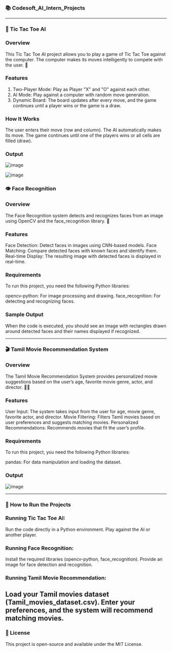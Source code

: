 ### 📚 Codesoft_AI_Intern_Projects
---
### 🧩 Tic Tac Toe AI
### Overview
This Tic Tac Toe AI project allows you to play a game of Tic Tac Toe against the computer. The computer makes its moves intelligently to compete with the user. 🤖

### Features
1) Two-Player Mode: Play as Player "X" and "O" against each other.
2) AI Mode: Play against a computer with random move generation.
3) Dynamic Board: The board updates after every move, and the game continues until a player wins or the game is a draw.
### How It Works
The user enters their move (row and column).
The AI automatically makes its move.
The game continues until one of the players wins or all cells are filled (draw).
### Output

![image](https://github.com/user-attachments/assets/84b63256-ec46-4b22-9c8c-dd5940cf68b5)

![image](https://github.com/user-attachments/assets/80947371-fb4c-45e2-b85e-90cea139f94c)

### 👁️ Face Recognition
### Overview
The Face Recognition system detects and recognizes faces from an image using OpenCV and the face_recognition library. 🤳

### Features
Face Detection: Detect faces in images using CNN-based models.
Face Matching: Compare detected faces with known faces and identify them.
Real-time Display: The resulting image with detected faces is displayed in real-time.
### Requirements
To run this project, you need the following Python libraries:

opencv-python: For image processing and drawing.
face_recognition: For detecting and recognizing faces.
### Sample Output
When the code is executed, you should see an image with rectangles drawn around detected faces and their names displayed if recognized.

---

### 🎬 Tamil Movie Recommendation System
### Overview
The Tamil Movie Recommendation System provides personalized movie suggestions based on the user’s age, favorite movie genre, actor, and director. 🎥🍿

### Features
User Input: The system takes input from the user for age, movie genre, favorite actor, and director.
Movie Filtering: Filters Tamil movies based on user preferences and suggests matching movies.
Personalized Recommendations: Recommends movies that fit the user’s profile.
### Requirements
To run this project, you need the following Python libraries:

pandas: For data manipulation and loading the dataset.
### Output
![image](https://github.com/user-attachments/assets/369bfe92-7851-47fe-9d08-70da280c481f)

---
### 🚀 How to Run the Projects
### Running Tic Tac Toe AI:
Run the code directly in a Python environment.
Play against the AI or another player.
### Running Face Recognition:
Install the required libraries (opencv-python, face_recognition).
Provide an image for face detection and recognition.
### Running Tamil Movie Recommendation:
Load your Tamil movies dataset (Tamil_movies_dataset.csv).
Enter your preferences, and the system will recommend matching movies.
---
### 📝 License
This project is open-source and available under the MIT License.


